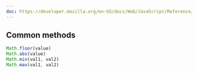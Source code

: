 ```yaml
---
doc: https://developer.mozilla.org/en-US/docs/Web/JavaScript/Reference/Global_Objects/Math
---
```


## Common methods

```javascript
Math.floor(value)
Math.abs(value)
Math.min(val1, val2)
Math.max(val1, val2)
```
